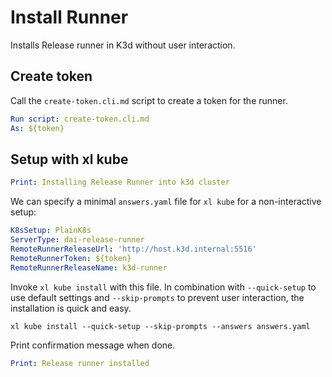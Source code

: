 # Install Runner

Installs Release runner in K3d without user interaction.

## Create token

Call the `create-token.cli.md` script to create a token for the runner.

```yaml instacli
Run script: create-token.cli.md
As: ${token}
```

## Setup with xl kube

```yaml instacli
Print: Installing Release Runner into k3d cluster
```

We can specify a minimal `answers.yaml` file for `xl kube` for a non-interactive setup:

```yaml file=answers.yaml resolve=true
K8sSetup: PlainK8s
ServerType: dai-release-runner
RemoteRunnerReleaseUrl: 'http://host.k3d.internal:5516'
RemoteRunnerToken: ${token}
RemoteRunnerReleaseName: k3d-runner
```

Invoke `xl kube install` with this file. In combination with `--quick-setup` to use default settings and `--skip-prompts` to prevent user interaction, the installation is quick and easy.

```shell cd=${SCRIPT_TEMP_DIR} show_output=false
xl kube install --quick-setup --skip-prompts --answers answers.yaml
```
Print confirmation message when done.

```yaml instacli
Print: Release runner installed
```